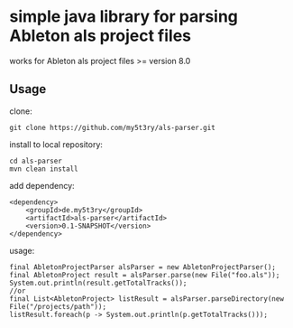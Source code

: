 # simple java library for parsing Ableton als project files

works for Ableton als project files >= version 8.0
## Usage ##

clone:
```
git clone https://github.com/my5t3ry/als-parser.git
```

install to local repository:
```
cd als-parser
mvn clean install
```


add dependency:
```
<dependency>
    <groupId>de.my5t3ry</groupId>
    <artifactId>als-parser</artifactId>
    <version>0.1-SNAPSHOT</version>
</dependency>
```

usage:
```
final AbletonProjectParser alsParser = new AbletonProjectParser();
final AbletonProject result = alsParser.parse(new File("foo.als"));
System.out.println(result.getTotalTracks());
//or
final List<AbletonProject> listResult = alsParser.parseDirectory(new File("/projects/path"));
listResult.foreach(p -> System.out.println(p.getTotalTracks()));
```


